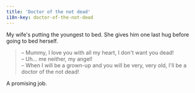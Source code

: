 ```yaml
---
title: 'Doctor of the not dead'
i18n-key: doctor-of-the-not-dead
---
```


My wife's putting the youngest to bed. She gives him one last hug before going
to bed herself.

<!-- more -->

> – Mummy, I love you with all my heart, I don't want you dead!  
> – Uh… me neither, my angel!  
> – When I will be a grown-up and you will be very, very old, I'll be a doctor
> of the not dead!

A promising job.
